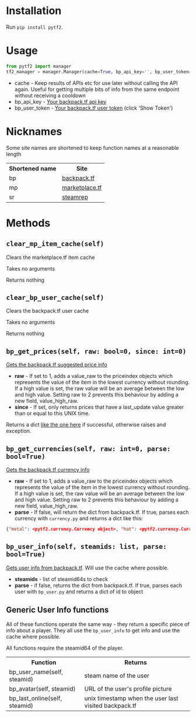# Installation
Run `pip install pytf2`.

# Usage
```python
from pytf2 import manager
tf2_manager = manager.Manager(cache=True, bp_api_key='', bp_user_token='')
```
* cache - Keep results of APIs etc for use later without calling the API again. Useful for getting multiple bits of info from the same endpoint without receiving a cooldown
* bp_api_key - [Your backpack.tf api key](https://backpack.tf/developer/apikey/view)
* bp_user_token - [Your backpack.tf user token](https://backpack.tf/connections) (click 'Show Token')

# Nicknames
Some site names are shortened to keep function names at a reasonable length
<table>
  <tr>
    <th>Shortened name</th>
    <th>Site</th>
  </tr>
  <tr>
    <td>bp</td>
    <td><a href='https://backpack.tf/' >backpack.tf</a></td>
  </tr>
  <tr>
    <td>mp</td>
    <td><a href='https://marketplace.tf/' >marketplace.tf</a></td>
  </tr>
  <tr>
    <td>sr</td>
    <td><a href='https://steamrep.com/' >steamrep</a></td>
  </tr>
</table>

# Methods

## `clear_mp_item_cache(self)`
Clears the marketplace.tf item cache

Takes no arguments

Returns nothing

## `clear_bp_user_cache(self)`
Clears the backpack.tf user cache

Takes no arguments

Returns nothing

## `bp_get_prices(self, raw: bool=0, since: int=0)`
[Gets the backpack.tf suggested price info](https://backpack.tf/api/docs/IGetPrices)

* **raw** - If set to 1, adds a value_raw to the priceindex objects which represents the value of the item in the lowest currency without rounding. If a high value is set, the raw value will be an average between the low and high value. Setting raw to 2 prevents this behaviour by adding a new field, value_high_raw.
* **since** - If set, only returns prices that have a last_update value greater than or equal to this UNIX time.

Returns a dict [like the one here](https://backpack.tf/api/docs/IGetPrices) if successful, otherwise raises and exception.

## `bp_get_currencies(self, raw: int=0, parse: bool=True)`
[Gets the backpack.tf currency info](https://backpack.tf/api/docs/IGetCurrencies)

* **raw** - If set to 1, adds a value_raw to the priceindex objects which represents the value of the item in the lowest currency without rounding. If a high value is set, the raw value will be an average between the low and high value. Setting raw to 2 prevents this behaviour by adding a new field, value_high_raw.
* **parse** - If false, will return the dict from backpack.tf. If true, parses each currency with `currency.py` and returns a dict like this:
```json
{"metal": <pytf2.currency.Currency object>, "hat": <pytf2.currency.Currency object>, "keys": <pytf2.currency.Currency object>, "earbuds": <pytf2.currency.Currency object>}
```

## `bp_user_info(self, steamids: list, parse: bool=True)`
[Gets user info from backpack.tf](https://backpack.tf/api/docs/user_info). Will use the cache where possible.

* **steamids** - list of steamid64s to check
* **parse** - if false, returns the dict from backpack.tf. If true, parses each user with `bp_user.py` and returns a dict of id to object

## Generic User Info functions
All of these functions operate the same way - they return a specific piece of info about a player. 
They all use the `bp_user_info` to get info and use the cache where possible.

All functions require the steamid64 of the player.
<table>
    <tr>
        <th>Function</th>
        <th>Returns</th>
    </tr>
    <tr>
        <td>bp_user_name(self, steamid)</td>
        <td>steam name of the user</td>
    </tr>
    <tr>
        <td>bp_avatar(self, steamid)</td>
        <td>URL of the user's profile picture</td>
    </tr>
    <tr>
        <td>bp_last_online(self, steamid)</td>
        <td>unix timestamp when the user last visited backpack.tf</td>
    </tr>
</table>